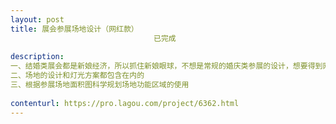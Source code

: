 ```yaml
---                
layout: post       
title: 展会参展场地设计（网红款）
                                已完成
           
description: 
一、结婚类展会都是新娘经济，所以抓住新娘眼球，不想是常规的婚庆类参展的设计，想要得到网红类视觉逼格较高的场地设计方案
二、场地的设计和灯光方案都包含在内的
三、根据参展场地面积图科学规划场地功能区域的使用
     
contenturl: https://pro.lagou.com/project/6362.html      
---                 
```


